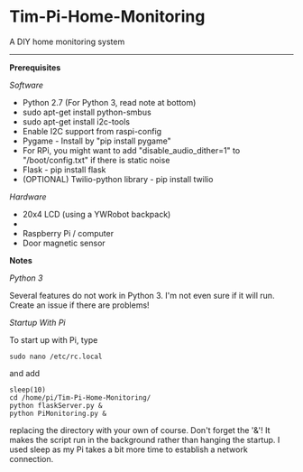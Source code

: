 # Tim-Pi-Home-Monitoring
A DIY home monitoring system


----------


**Prerequisites**

*Software*

 - Python 2.7 (For Python 3, read note at bottom)
 - sudo apt-get install python-smbus
 - sudo apt-get install i2c-tools
 - Enable I2C support from raspi-config
 - Pygame - Install by "pip install pygame"
  - For RPi, you might want to add "disable_audio_dither=1" to "/boot/config.txt" if there is static noise
 - Flask - pip install flask
 - (OPTIONAL) Twilio-python library - pip install twilio

*Hardware*

 - 20x4 LCD (using a YWRobot backpack)
 - 
 - Raspberry Pi / computer
 - Door magnetic sensor

**Notes**

*Python 3*

Several features do not work in Python 3. I'm not even sure if it will run. Create an issue if there are problems!

*Startup With Pi*

To start up with Pi, type 
```
sudo nano /etc/rc.local
```
and add 
```
sleep(10)
cd /home/pi/Tim-Pi-Home-Monitoring/
python flaskServer.py &
python PiMonitoring.py &
```
replacing the directory with your own of course. Don't forget the '&'! It makes the script run in the background rather than hanging the startup. I used sleep as my Pi takes a bit more time to establish a network connection.


